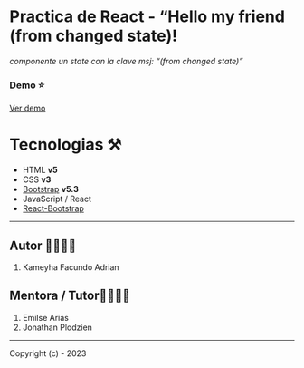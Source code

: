 # Practica de React - “Hello my friend (from changed state)!

_componente un state con la clave msj: “(from changed state)”_

### Demo ⭐

[Ver demo ](https://03react.netlify.app)

# Tecnologias ⚒️

- HTML **v5**
- CSS **v3**
- [Bootstrap](https://getbootstrap.com/) **v5.3**
- JavaScript / React
- [React-Bootstrap](https://react-bootstrap.github.io/)

---

## Autor 👨‍💻👩‍💻

1. Kameyha Facundo Adrian

## Mentora / Tutor👨‍💻👩‍💻

1. Emilse Arias
2. Jonathan Plodzien

---

Copyright (c) - 2023
